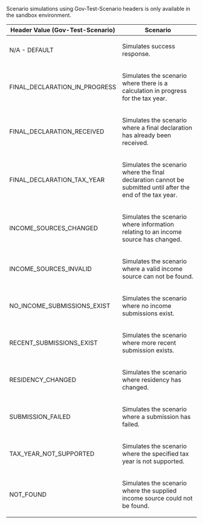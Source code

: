 <p>Scenario simulations using Gov-Test-Scenario headers is only available in the sandbox environment.</p>
<table>
    <thead>
        <tr>
            <th>Header Value (Gov-Test-Scenario)</th>
            <th>Scenario</th>
        </tr>
    </thead>
    <tbody> 
        <tr>
            <td><p>N/A - DEFAULT</p></td>
            <td><p>Simulates success response.</p></td>
        </tr>
        <tr>
            <td><p>FINAL_DECLARATION_IN_PROGRESS</p></td>
            <td><p>Simulates the scenario where there is a calculation in progress for the tax year.</p></td>
        </tr>
        <tr>
            <td><p>FINAL_DECLARATION_RECEIVED</p></td>
            <td><p>Simulates the scenario where a final declaration has already been received.</p></td>
        </tr>
        <tr>
            <td><p>FINAL_DECLARATION_TAX_YEAR</p></td>
            <td><p>Simulates the scenario where the final declaration cannot be submitted until after the end of the tax year.</p></td>
        </tr>
        <tr>
            <td><p>INCOME_SOURCES_CHANGED</p></td>
            <td><p>Simulates the scenario where information relating to an income source has changed.</p></td>
        </tr>
        <tr>
            <td><p>INCOME_SOURCES_INVALID</p></td>
            <td><p>Simulates the scenario where a valid income source can not be found.</p></td>
        </tr>
        <tr>
            <td><p>NO_INCOME_SUBMISSIONS_EXIST</p></td>
            <td><p>Simulates the scenario where no income submissions exist.</p></td>
        </tr>
        <tr>
            <td><p>RECENT_SUBMISSIONS_EXIST</p></td>
            <td><p>Simulates the scenario where more recent submission exists.</p></td>
        </tr>
        <tr>
            <td><p>RESIDENCY_CHANGED</p></td>
            <td><p>Simulates the scenario where residency has changed.</p></td>
        </tr>
        <tr>
            <td><p>SUBMISSION_FAILED</p></td>
            <td><p>Simulates the scenario where a submission has failed.</p></td>
        </tr>
        <tr>
            <td><p>TAX_YEAR_NOT_SUPPORTED</p></td>
            <td><p>Simulates the scenario where the specified tax year is not supported.</p></td>
        </tr>
        <tr>
            <td><p>NOT_FOUND</p></td>
            <td><p>Simulates the scenario where the supplied income source could not be found.</p></td>
        </tr>
    </tbody>
</table>
